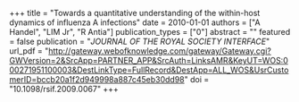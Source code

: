 +++
title = "Towards a quantitative understanding of the within-host dynamics of influenza A infections"
date = 2010-01-01
authors = ["A Handel", "LIM Jr", "R Antia"]
publication_types = ["0"]
abstract = ""
featured = false
publication = "*JOURNAL OF THE ROYAL SOCIETY INTERFACE*"
url_pdf = "http://gateway.webofknowledge.com/gateway/Gateway.cgi?GWVersion=2&SrcApp=PARTNER_APP&SrcAuth=LinksAMR&KeyUT=WOS:000271951100003&DestLinkType=FullRecord&DestApp=ALL_WOS&UsrCustomerID=bccb20a1f2d949998a887c45eb30dd98"
doi = "10.1098/rsif.2009.0067"
+++

